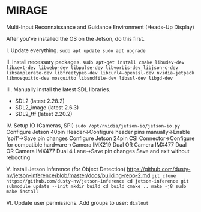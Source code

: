 # MIRAGE
Multi-Input Reconnaissance and Guidance Environment (Heads-Up Display)

After you've installed the OS on the Jetson, do this first.

I. Update everything.
`sudo apt update
sudo apt upgrade`

II. Install necessary packages.
`sudo apt-get install cmake libudev-dev libxext-dev libwebp-dev libpulse-dev libvorbis-dev libjson-c-dev libsamplerate-dev libfreetype6-dev libcurl4-openssl-dev nvidia-jetpack libmosquitto-dev mosquitto libsndfile-dev libssl-dev libgd-dev`

III. Manually install the latest SDL libraries.
- SDL2 (latest 2.28.2)
- SDL2_image (latest 2.6.3)
- SDL2_ttf (latest 2.20.2)

IV. Setup IO (Cameras, SPI)
`sudo /opt/nvidia/jetson-io/jetson-io.py`
Configure Jetson 40pin Header->Configure header pins manually->Enable 'spi1'->Save pin changes
Configure Jetson 24pin CSI Connector->Configure for compatible hardware->Camera IMX219 Dual OR Camera IMX477 Dual OR Camera IMX477 Dual 4 Lane->Save pin changes
Save and exit without rebooting

V. Install Jetson Inference (for Object Detection)
https://github.com/dusty-nv/jetson-inference/blob/master/docs/building-repo-2.md
`git clone https://github.com/dusty-nv/jetson-inference
cd jetson-inference
git submodule update --init
mkdir build
cd build
cmake ..
make -j8
sudo make install`

VI. Update user permissions.
Add groups to user: `dialout`

